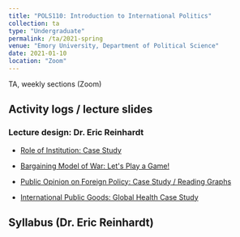 ```yaml
---
title: "POLS110: Introduction to International Politics"
collection: ta
type: "Undergraduate"
permalink: /ta/2021-spring
venue: "Emory University, Department of Political Science"
date: 2021-01-10
location: "Zoom"
---
```


TA, weekly sections (Zoom)

## Activity logs / lecture slides
### Lecture design: Dr. Eric Reinhardt

* [Role of Institution: Case Study](https://docs.google.com/document/d/1LzPUUtW7Hmr1gwTC-IZkktClKAscY4S5JGGowYUIh6I/edit?usp=sharing)

* [Bargaining Model of War: Let's Play a Game!](https://docs.google.com/document/d/1BL0q2qN06u-55uuiVB-OP7I6d3qNjUCjguA309whMSg/edit?usp=sharing)

* [Public Opinion on Foreign Policy: Case Study / Reading Graphs](https://docs.google.com/presentation/d/1dcG1mRfIn22vaa2hltSVXFWkuqCS8QdLaqwEpEQMAHw/edit?usp=sharing) 

* [International Public Goods: Global Health Case Study](https://docs.google.com/presentation/d/1_1OFYZf6uxqw0Xq_apXVaTP3NNsfiSnUSGt0NKABFZg/edit?usp=sharing)


## Syllabus (Dr. Eric Reinhardt)
